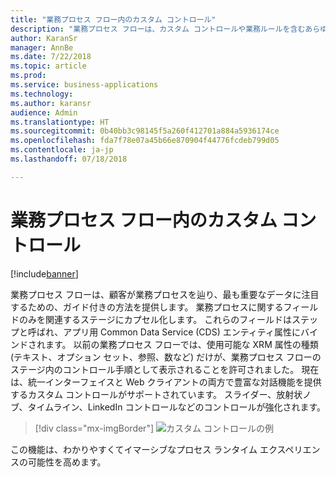 ```yaml
---
title: "業務プロセス フロー内のカスタム コントロール"
description: "業務プロセス フローは、カスタム コントロールや業務ルールを含むあらゆるフォーム機能をサポートします。"
author: KaranSr
manager: AnnBe
ms.date: 7/22/2018
ms.topic: article
ms.prod: 
ms.service: business-applications
ms.technology: 
ms.author: karansr
audience: Admin
ms.translationtype: HT
ms.sourcegitcommit: 0b40bb3c98145f5a260f412701a884a5936174ce
ms.openlocfilehash: fda7f78e07a45b66e870904f44776fcdeb799d05
ms.contentlocale: ja-jp
ms.lasthandoff: 07/18/2018

---
```

# <a name="custom-controls-in-business-process-flows"></a>業務プロセス フロー内のカスタム コントロール


[!include[banner](../../includes/banner.md)]

業務プロセス フローは、顧客が業務プロセスを辿り、最も重要なデータに注目するための、ガイド付きの方法を提供します。 業務プロセスに関するフィールドのみを関連するステージにカプセル化します。 これらのフィールドはステップと呼ばれ、アプリ用 Common Data Service (CDS) エンティティ属性にバインドされます。 以前の業務プロセス フローでは、使用可能な XRM 属性の種類 (テキスト、オプション セット、参照、数など) だけが、業務プロセス フローのステージ内のコントロール手順として表示されることを許可されました。 現在は、統一インターフェイスと Web クライアントの両方で豊富な対話機能を提供するカスタム コントロールがサポートされています。 スライダー、放射状ノブ、タイムライン、LinkedIn コントロールなどのコントロールが強化されます。

> [!div class="mx-imgBorder"]
> ![カスタム コントロールの例](media/custom-controls_01.png "カスタム コントロールの例")

この機能は、わかりやすくてイマーシブなプロセス ランタイム エクスペリエンスの可能性を高めます。


